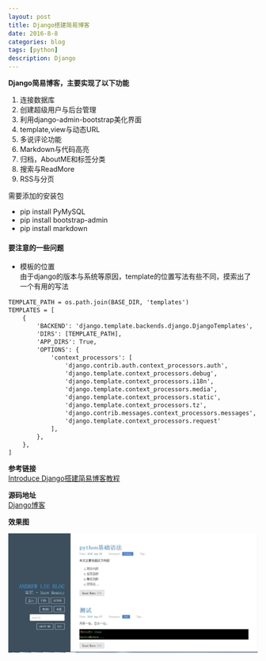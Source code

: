 ```yaml
---
layout: post
title: Django搭建简易博客
date: 2016-8-8
categories: blog
tags: [python]
description: Django
---
```



**Django简易博客，主要实现了以下功能**       

1. 连接数据库    
2. 创建超级用户与后台管理   
3. 利用django-admin-bootstrap美化界面    
4. template,view与动态URL   
5. 多说评论功能   
6. Markdown与代码高亮        
7. 归档，AboutME和标签分类     
8. 搜索与ReadMore  
9. RSS与分页     


需要添加的安装包   

- pip install PyMySQL      
- pip install bootstrap-admin     
- pip install markdown       

#### 要注意的一些问题     

- 模板的位置       
由于django的版本与系统等原因，template的位置写法有些不同，摸索出了一个有用的写法  

```
TEMPLATE_PATH = os.path.join(BASE_DIR, 'templates')
TEMPLATES = [
    {
        'BACKEND': 'django.template.backends.django.DjangoTemplates',
        'DIRS': [TEMPLATE_PATH],
        'APP_DIRS': True,
        'OPTIONS': {
            'context_processors': [
                'django.contrib.auth.context_processors.auth',
                'django.template.context_processors.debug',
                'django.template.context_processors.i18n',
                'django.template.context_processors.media',
                'django.template.context_processors.static',
                'django.template.context_processors.tz',
                'django.contrib.messages.context_processors.messages',
                'django.template.context_processors.request'
            ],
        },
    },
]
```

**参考链接**   
[Introduce  Django搭建简易博客教程](https://andrew-liu.gitbooks.io/django-blog/content/index.html)

**源码地址**     
[Django博客](https://github.com/whuhan2013/diango_blog)

**效果图**

![](https://raw.githubusercontent.com/whuhan2013/ImageRepertory/master/python/p1.jpg)
